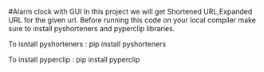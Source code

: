 #Alarm clock with GUI
In this project we will get Shortened URL,Expanded URL for the given url.
Before running this code on your local compiler make sure to install pyshorteners and pyperclip libraries.

To isntall pyshorteners : pip install pyshorteners

To install pyperclip : pip install pyperclip
